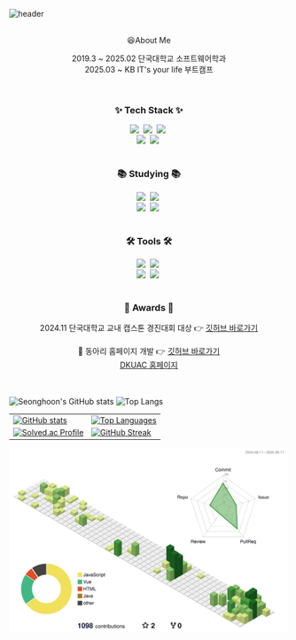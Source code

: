 ![header](https://capsule-render.vercel.app/api?type=waving&color=0:87CEEB,100:00BFFF&height=250&section=header&text=Welcome%20to%20Seonghoon's%20GitHub&fontSize=50&fontAlign=50&fontAlignY=35&fontColor=ffffff&animation=fadeIn)


<br>
<div align="center">
  😆About Me
  
  <br>
  
  2019.3 ~ 2025.02 단국대학교 소프트웨어학과 <br>
  2025.03 ~ KB IT's your life 부트캠프
</div>

<br>

<!--내용 부분-->
<h3 align="center">✨ Tech Stack ✨</h3>
<div align="center">
  <img src="https://img.shields.io/badge/react-20232a.svg?style=for-the-badge&logo=react&logoColor=61DAFB" />&nbsp
  <img src="https://img.shields.io/badge/javascript-F7DF1E.svg?style=for-the-badge&logo=javascript&logoColor=20232a" />&nbsp
  <img src="https://img.shields.io/badge/html5-E34F26.svg?style=for-the-badge&logo=html5&logoColor=white" />&nbsp
</div>

<div align="center">
  <img src="https://img.shields.io/badge/css3-1572B6.svg?style=for-the-badge&logo=css3&logoColor=white" />&nbsp
  <img src="https://img.shields.io/badge/react%20native-20232a.svg?style=for-the-badge&logo=react%20native&logoColor=61DAFB" />&nbsp
</div>

<br>

<h3 align="center">📚 Studying 📚</h3>
<div align="center">
  <img src="https://img.shields.io/badge/typescript-007ACC.svg?style=for-the-badge&logo=typescript&logoColor=white" />&nbsp
  <img src="https://img.shields.io/badge/Python-FF4154?style=for-the-badge&logo=python&logoColor=white" />&nbsp
</div>
<div align="center">
  <img src="https://img.shields.io/badge/vue.js-4FC08D.svg?style=for-the-badge&logo=vue.js&logoColor=white" />&nbsp
  <img src="https://img.shields.io/badge/node.js-339933.svg?style=for-the-badge&logo=node.js&logoColor=white" />&nbsp
</div>

<br>

<h3 align="center">🛠 Tools 🛠</h3>
<div align="center">
  <img src="https://img.shields.io/badge/git-F05033.svg?style=for-the-badge&logo=git&logoColor=white" />&nbsp
  <img src="https://img.shields.io/badge/github-181717.svg?style=for-the-badge&logo=github&logoColor=white" />&nbsp
</div>

<div align="center">
  <img src="https://img.shields.io/badge/Notion-F3F3F3.svg?style=for-the-badge&logo=notion&logoColor=black" />&nbsp
  <img src="https://img.shields.io/badge/figma-F24E1E.svg?style=for-the-badge&logo=figma&logoColor=white" />&nbsp
</div>

<br>

<h3 align="center">🏅 Awards 🏅</h3>
<div align="center">
  2024.11 단국대학교 교내 캡스톤 경진대회 대상 👉 
  <a href="https://github.com/Hiking-Planner" target="_blank"><u>깃허브 바로가기</u></a>
</div>

<br>

<div align="center">
  🏢 동아리 홈페이지 개발 👉 
  <a href="https://github.com/DKUAC" target="_blank"><u>깃허브 바로가기</u></a><br>
  <a href="https://dkuac.co.kr"><u>DKUAC 홈페이지</u></a>
</div>
<br>
<br>


  ![Seonghoon's GitHub stats](https://github-readme-stats.vercel.app/api?username=seonghoon1201&show_icons=true&theme=radical)
    ![Top Langs](https://github-readme-stats.vercel.app/api/top-langs/?username=seonghoon1201&layout=compact)

<!-- 2x2 그리드 -->
<table align="center">
  <tr>
    <td>
      <a href="https://github.com/Leedong-uk/github-readme-stats">
        <img
          src="https://github-readme-stats.vercel.app/api?username=Leedong-uk&show_icons=true&hide_border=true"
          width="420"
          alt="GitHub stats"
        />
      </a>
    </td>
    <td>
      <a href="https://github.com/Leedong-uk/github-readme-stats">
        <img
          src="https://github-readme-stats.vercel.app/api/top-langs/?username=Leedong-uk&layout=compact&hide_border=true"
          width="420"
          alt="Top Languages"
        />
      </a>
    </td>
  </tr>
  <tr>
    <td>
      <a href="https://solved.ac/du123kim">
        <img
          src="https://mazassumnida.wtf/api/v2/generate_badge?boj=du123kim"
          width="420"
          alt="Solved.ac Profile"
        />
      </a>
    </td>
    <td>
      <a href="https://git.io/streak-stats">
        <img
          src="https://streak-stats.demolab.com?user=Leedong-uk&hide_border=true"
          width="420"
          alt="GitHub Streak"
        />
      </a>
    </td>
  </tr>
</table>

![](./profile-3d-contrib/profile-green-animate.svg)

